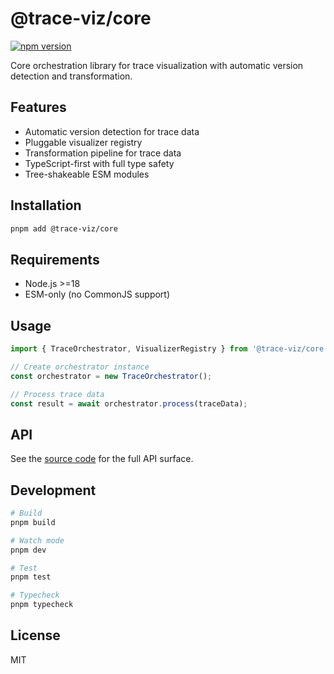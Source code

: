 # @trace-viz/core

[![npm version](https://img.shields.io/npm/v/@trace-viz/core.svg)](https://www.npmjs.com/package/@trace-viz/core)

Core orchestration library for trace visualization with automatic version detection and transformation.

## Features

- Automatic version detection for trace data
- Pluggable visualizer registry
- Transformation pipeline for trace data
- TypeScript-first with full type safety
- Tree-shakeable ESM modules

## Installation

```bash
pnpm add @trace-viz/core
```

## Requirements

- Node.js >=18
- ESM-only (no CommonJS support)

## Usage

```typescript
import { TraceOrchestrator, VisualizerRegistry } from '@trace-viz/core';

// Create orchestrator instance
const orchestrator = new TraceOrchestrator();

// Process trace data
const result = await orchestrator.process(traceData);
```

## API

See the [source code](src/index.ts) for the full API surface.

## Development

```bash
# Build
pnpm build

# Watch mode
pnpm dev

# Test
pnpm test

# Typecheck
pnpm typecheck
```

## License

MIT
